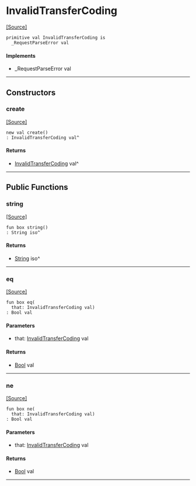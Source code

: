 # InvalidTransferCoding
<span class="source-link">[[Source]](src/server/request_parser.md#L19)</span>
```pony
primitive val InvalidTransferCoding is
  _RequestParseError val
```

#### Implements

* _RequestParseError val

---

## Constructors

### create
<span class="source-link">[[Source]](src/server/request_parser.md#L19)</span>


```pony
new val create()
: InvalidTransferCoding val^
```

#### Returns

* [InvalidTransferCoding](server-InvalidTransferCoding.md) val^

---

## Public Functions

### string
<span class="source-link">[[Source]](src/server/request_parser.md#L20)</span>


```pony
fun box string()
: String iso^
```

#### Returns

* [String](builtin-String.md) iso^

---

### eq
<span class="source-link">[[Source]](src/server/request_parser.md#L20)</span>


```pony
fun box eq(
  that: InvalidTransferCoding val)
: Bool val
```
#### Parameters

*   that: [InvalidTransferCoding](server-InvalidTransferCoding.md) val

#### Returns

* [Bool](builtin-Bool.md) val

---

### ne
<span class="source-link">[[Source]](src/server/request_parser.md#L20)</span>


```pony
fun box ne(
  that: InvalidTransferCoding val)
: Bool val
```
#### Parameters

*   that: [InvalidTransferCoding](server-InvalidTransferCoding.md) val

#### Returns

* [Bool](builtin-Bool.md) val

---


